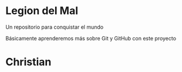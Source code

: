 # Legion del Mal
Un repositorio para conquistar el mundo

Básicamente aprenderemos más sobre Git y GitHub con este proyecto

# Christian